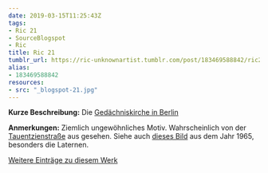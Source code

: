 ```yaml
---
date: 2019-03-15T11:25:43Z
tags:
- Ric 21
- SourceBlogspot
- Ric
title: Ric 21
tumblr_url: https://ric-unknownartist.tumblr.com/post/183469588842/ric21
alias:
- 183469588842
resources:
- src: "_blogspot-21.jpg"
---
```


**Kurze Beschreibung:** Die [Gedächniskirche in Berlin](https://de.wikipedia.org/wiki/Kaiser-Wilhelm-Ged%C3%A4chtniskirche)

**Anmerkungen:** Ziemlich ungewöhnliches Motiv. Wahrscheinlich von der [Tauentzienstraße](https://goo.gl/maps/eN1pcgB69sG2) aus gesehen. Siehe auch [dieses Bild](http://www.bilderbuch-berlin.net/Fotos/315460) aus dem Jahr 1965, besonders die Laternen.

[Weitere Einträge zu diesem Werk](/tags/Ric-21)
